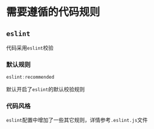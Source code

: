 # 需要遵循的代码规则

## `eslint`

代码采用`eslint`校验

### 默认规则

```js
eslint:recommended
```

默认开启了`eslint`的默认校验规则


### 代码风格

`eslint`配置中增加了一些其它规则，详情参考`.eslint.js`文件
